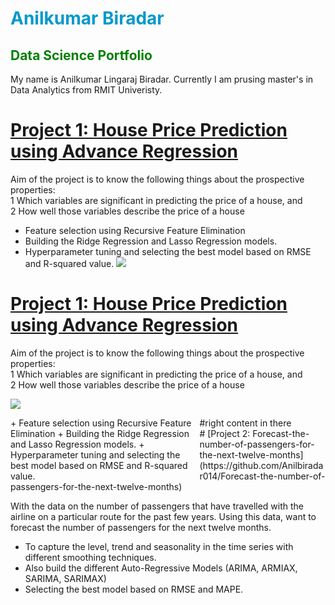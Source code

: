 # <span style="color:#0099cc">Anilkumar Biradar</span>
## <span style="color:green">Data Science Portfolio</span>

My name is Anilkumar Lingaraj Biradar. Currently I am prusing master's in Data Analytics from RMIT Univeristy.

# [Project 1: House Price Prediction using Advance Regression](https://github.com/Anilbiradar014/House-Price-Prediction-Using-Advance-Regression/blob/main/README.md)
Aim of the project is to know the following things about the prospective properties:<br/>
1 Which variables are significant in predicting the price of a house, and<br/>
2 How well those variables describe the price of a house
+ Feature selection using Recursive Feature Elimination 
+ Building the Ridge Regression and Lasso Regression models.
+ Hyperparameter tuning and selecting the best model based on RMSE and R-squared value.
![](https://github.com/Anilbiradar014/portfolio/blob/main/Images/Result_P1.png)



# [Project 1: House Price Prediction using Advance Regression](https://github.com/Anilbiradar014/House-Price-Prediction-Using-Advance-Regression/blob/main/README.md)
Aim of the project is to know the following things about the prospective properties:<br/>
1 Which variables are significant in predicting the price of a house, and<br/>
2 How well those variables describe the price of a house

![](https://github.com/Anilbiradar014/portfolio/blob/main/Images/Result_P1.png)
<div style="width: 60%; float:left">
 + Feature selection using Recursive Feature Elimination 
+ Building the Ridge Regression and Lasso Regression models.
+ Hyperparameter tuning and selecting the best model based on RMSE and R-squared value.
</div>

<div style="width: 40%; float:right">
   #right content in there
</div>
# [Project 2: Forecast-the-number-of-passengers-for-the-next-twelve-months](https://github.com/Anilbiradar014/Forecast-the-number-of-passengers-for-the-next-twelve-months)

With the data on the number of passengers that have travelled with the airline on a particular route for the past few years. Using this data, want to forecast the number of passengers for the next twelve months.

+ To capture the level, trend and seasonality in the time series with different smoothing techniques.
+ Also build the different Auto-Regressive Models (ARIMA, ARMIAX, SARIMA, SARIMAX)
+ Selecting the best model based on RMSE and MAPE.




